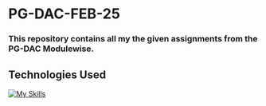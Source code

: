 # PG-DAC-FEB-25

### This repository contains all my the given assignments from the **PG-DAC** Modulewise.

## Technologies Used

[![My Skills](https://skillicons.dev/icons?i=java,linux,mysql,mongodb)](https://skillicons.dev)
